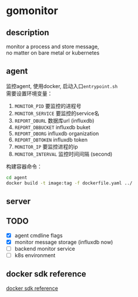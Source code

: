 # gomonitor

## description

monitor a process and store message, \
no matter on bare metal or kubernetes

## agent
监控agent, 使用docker, 启动入口`entrypoint.sh` \
需要设置环境变量：
1. `MONITOR_PID` 要监控的进程号
2. `MONITOR_SERVICE` 要监控的service名
3. `REPORT_DBURL` 数据库url (influxdb)
4. `REPORT_DBBUCKET` influxdb buket
5. `REPORT_DBORG` influxdb organization
6. `REPORT_DBTOKEN` influxdb token
7. `MONITOR_IP` 要监控进程的ip
8. `MONITOR_INTERVAL` 监控时间间隔 (second)

构建容器命令：
```sh
cd agent
docker build -t image:tag -f dockerfile.yaml ../
```
## server

## TODO

- [x] agent cmdline flags
- [x] monitor message storage (influxdb now)
- [ ] backend monitor service
- [ ] k8s environment

## docker sdk reference
[docker sdk reference](https://docs.docker.com/engine/api/v1.41/)